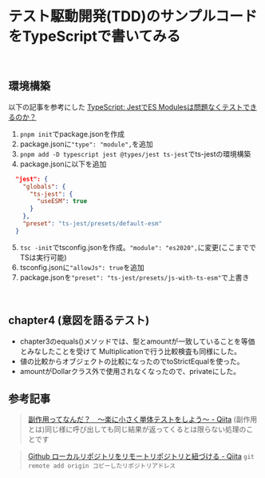 # テスト駆動開発(TDD)のサンプルコードをTypeScriptで書いてみる

<br>

## 環境構築
以下の記事を参考にした
[TypeScript: JestでES Modulesは問題なくテストできるのか？](https://zenn.dev/suin/scraps/126d311493a9a1)

1. `pnpm init`でpackage.jsonを作成
2. package.jsonに`"type": "module",`を追加
3. `pnpm add -D typescript jest @types/jest ts-jest`でts-jestの環境構築
4. package.jsonに以下を追加
```json
  "jest": {
    "globals": {
      "ts-jest": {
        "useESM": true
      }
    },
    "preset": "ts-jest/presets/default-esm"
  }
  ```
5. `tsc -init`でtsconfig.jsonを作成。`"module": "es2020",`に変更(ここまででTSは実行可能)
6. tsconfig.jsonに`"allowJs": true`を追加
7. package.jsonを`"preset": "ts-jest/presets/js-with-ts-esm"`で上書き

<br>

## chapter4 (意図を語るテスト)
- chapter3のequals()メソッドでは、型とamountが一致していることを等価とみなしたことを受けて
Multiplicationで行う比較検査も同様にした。
- 値の比較からオブジェクトの比較になったのでtoStrictEqualを使った。
- amountがDollarクラス外で使用されなくなったので、privateにした。

## 参考記事
> [副作用ってなんだ？　〜楽に小さく単体テストをしよう〜 - Qiita](https://qiita.com/suzuki-hoge/items/bad43630ad1ad723ca4a)
> (副作用とは)同じ様に呼び出しても同じ結果が返ってくるとは限らない処理のことです

> [Github ローカルリポジトリをリモートリポジトリと紐づける - Qiita](https://qiita.com/miriwo/items/a7be71f6a238b09eda10)
> `git remote add origin コピーしたリポジトリアドレス`